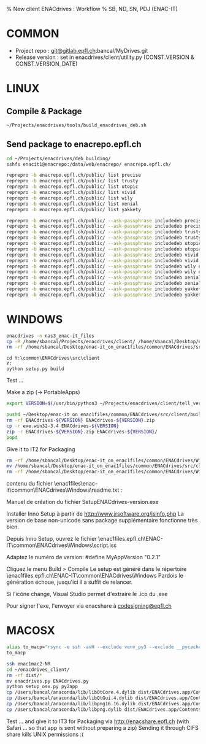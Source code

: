 % New client ENACdrives : Workflow
% SB, ND, SN, PDJ (ENAC-IT)


COMMON
======

* Project repo : git@gitlab.epfl.ch:bancal/MyDrives.git
* Release version : set in enacdrives/client/utility.py (CONST.VERSION & CONST.VERSION_DATE)


LINUX
=====


Compile & Package
-----------------

~~~ bash
~/Projects/enacdrives/tools/build_enacdrives_deb.sh
~~~


Send package to enacrepo.epfl.ch
--------------------------------

~~~ bash
cd ~/Projects/enacdrives/deb_building/
sshfs enacit1@enacrepo:/data/web/enacrepo/ enacrepo.epfl.ch/

reprepro -b enacrepo.epfl.ch/public/ list precise
reprepro -b enacrepo.epfl.ch/public/ list trusty
reprepro -b enacrepo.epfl.ch/public/ list utopic
reprepro -b enacrepo.epfl.ch/public/ list vivid
reprepro -b enacrepo.epfl.ch/public/ list wily
reprepro -b enacrepo.epfl.ch/public/ list xenial
reprepro -b enacrepo.epfl.ch/public/ list yakkety

reprepro -b enacrepo.epfl.ch/public/ --ask-passphrase includedeb precise enacdrives_i386.deb
reprepro -b enacrepo.epfl.ch/public/ --ask-passphrase includedeb precise enacdrives_amd64.deb
reprepro -b enacrepo.epfl.ch/public/ --ask-passphrase includedeb trusty enacdrives_i386.deb
reprepro -b enacrepo.epfl.ch/public/ --ask-passphrase includedeb trusty enacdrives_amd64.deb
reprepro -b enacrepo.epfl.ch/public/ --ask-passphrase includedeb utopic enacdrives_i386.deb
reprepro -b enacrepo.epfl.ch/public/ --ask-passphrase includedeb utopic enacdrives_amd64.deb
reprepro -b enacrepo.epfl.ch/public/ --ask-passphrase includedeb vivid enacdrives_i386.deb
reprepro -b enacrepo.epfl.ch/public/ --ask-passphrase includedeb vivid enacdrives_amd64.deb
reprepro -b enacrepo.epfl.ch/public/ --ask-passphrase includedeb wily enacdrives_i386.deb
reprepro -b enacrepo.epfl.ch/public/ --ask-passphrase includedeb wily enacdrives_amd64.deb
reprepro -b enacrepo.epfl.ch/public/ --ask-passphrase includedeb xenial enacdrives_i386.deb
reprepro -b enacrepo.epfl.ch/public/ --ask-passphrase includedeb xenial enacdrives_amd64.deb
reprepro -b enacrepo.epfl.ch/public/ --ask-passphrase includedeb yakkety enacdrives_i386.deb
reprepro -b enacrepo.epfl.ch/public/ --ask-passphrase includedeb yakkety enacdrives_amd64.deb
~~~


WINDOWS
=======

<SB>

~~~ bash
enacdrives -n nas3_enac-it_files
cp -R /home/sbancal/Projects/enacdrives/client/ /home/sbancal/Desktop/enac-it_on_enac1files/common/ENACdrives/src/
rm -rf /home/sbancal/Desktop/enac-it_on_enac1files/common/ENACdrives/src/client/build/exe.win32-3.4
~~~

~~~
cd Y:\common\ENACdrives\src\client
Y:
python setup.py build
~~~

Test ...

Make a zip (-> PortableApps)
~~~ bash
export VERSION=$(/usr/bin/python3 ~/Projects/enacdrives/client/tell_version.py); echo $VERSION

pushd ~/Desktop/enac-it_on_enac1files/common/ENACdrives/src/client/build/
rm -rf ENACdrives-${VERSION} ENACdrives-${VERSION}.zip
cp -r exe.win32-3.4 ENACdrives-${VERSION}
zip -r ENACdrives-${VERSION}.zip ENACdrives-${VERSION}/
popd
~~~

Give it to IT2 for Packaging
~~~ bash
rm -rf /home/sbancal/Desktop/enac-it_on_enac1files/common/ENACdrives/Windows/built
mv /home/sbancal/Desktop/enac-it_on_enac1files/common/ENACdrives/src/client/build/exe.win32-3.4 /home/sbancal/Desktop/enac-it_on_enac1files/common/ENACdrives/Windows/built
rm -rf /home/sbancal/Desktop/enac-it_on_enac1files/common/ENACdrives/Windows/built/enacdrives.conf /home/sbancal/Desktop/enac-it_on_enac1files/common/ENACdrives/Windows/built/enacdrives.cache /home/sbancal/Desktop/enac-it_on_enac1files/common/ENACdrives/Windows/built/execution_output.txt
~~~

<ND> contenu du fichier \\enac1files\enac-it\common\ENACdrives\Windows\readme.txt :

Manuel  de création du fichier SetupENACdrives-version.exe

Installer Inno Setup à partir de http://www.jrsoftware.org/isinfo.php
La version de base non-unicode sans package supplémentaire fonctionne très bien.

Depuis Inno Setup, ouvrez le fichier \\enac1files.epfl.ch\ENAC-IT\common\ENACdrives\Windows\script.iss

Adaptez le numéro de version:
#define MyAppVersion "0.2.1"

Cliquez le menu Build > Compile
Le setup est généré dans le répertoire \\enac1files.epfl.ch\ENAC-IT\common\ENACdrives\Windows
Pardois le génération échoue, jusqu'ici il a suffit de relancer.

Si l'icône change, Visual Studio permet d'extraire le .ico du .exe

Pour signer l'exe, l'envoyer via enacshare à codesigning@epfl.ch



MACOSX
======

~~~ bash
alias to_macp="rsync -e ssh -avH --exclude venv_py3 --exclude __pycache__  ~/Projects/enacdrives/client/ bancal@enac1mac2-NR:enacdrives_client/"
to_macp
~~~

~~~ bash
ssh enac1mac2-NR
cd ~/enacdrives_client/
rm -rf dist/*
mv enacdrives.py ENACdrives.py
python setup_osx.py py2app
cp /Users/bancal/anaconda/lib/libQtCore.4.dylib dist/ENACdrives.app/Contents/Resources/lib/
cp /Users/bancal/anaconda/lib/libQtGui.4.dylib dist/ENACdrives.app/Contents/Resources/lib/
cp /Users/bancal/anaconda/lib/libpng16.16.dylib dist/ENACdrives.app/Contents/Resources/lib/
cp /Users/bancal/anaconda/lib/libpng.dylib dist/ENACdrives.app/Contents/Resources/lib/
~~~

Test ... and give it to IT3 for Packaging via http://enacshare.epfl.ch (with Safari ... so that app is sent without preparing a zip)
Sending it through CIFS share kills UNIX permissions :(
